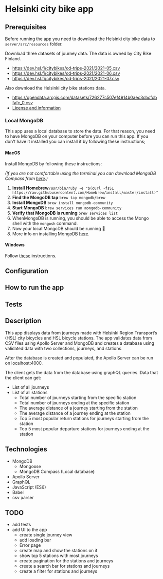 # Helsinki city bike app

## Prerequisites
Before running the app you need to download the Helsinki city bike data to `server/src/resources` folder.

Download three datasets of journey data. The data is owned by City Bike Finland.

- https://dev.hsl.fi/citybikes/od-trips-2021/2021-05.csv
- https://dev.hsl.fi/citybikes/od-trips-2021/2021-06.csv
- https://dev.hsl.fi/citybikes/od-trips-2021/2021-07.csv

Also download the Helsinki city bike stations data.
- https://opendata.arcgis.com/datasets/726277c507ef4914b0aec3cbcfcbfafc_0.csv
- [License and information](https://www.avoindata.fi/data/en/dataset/hsl-n-kaupunkipyoraasemat/resource/a23eef3a-cc40-4608-8aa2-c730d17e8902)

### Local MongoDB
This app uses a local database to store the data. For that reason, you need to have MongoDB on your computer before 
you can run this app. If you don't have it installed you can install it by following these instructions; 
 
#### MacOS
Install MongoDB by following these instructions:

_(If you are not comfortable using the terminal you can download MongoDB _Compass_ from [here](https://www.mongodb.com/download-center/compass).)_

1. **Install Homebrew**`/usr/bin/ruby -e "$(curl -fsSL https://raw.githubusercontent.com/Homebrew/install/master/install)"`
2. **Find the MongoDB tap** `brew tap mongodb/brew`
3. **Install MongoDB** `brew install mongodb-community`
4. **Start MongoDB** `brew services run mongodb-community`
5. **Verify that MongoDB is running** `brew services list`
6. WhenMongoDB is running, you should be able to access the Mongo shell with the `mongosh` command.
7. Now your local MongoDB should be running 🎉
8. More info on installing MongoDB [here](https://zellwk.com/blog/install-mongodb/).

#### Windows
Follow [these](https://treehouse.github.io/installation-guides/windows/mongo-windows.html) instructions.



## Configuration


## How to run the app
## Tests

## Description
This app displays data from journeys made with Helsinki Region Transport’s (HSL) city bicycles and HSL bicycle
stations. The app validates data from CSV files using Apollo Server and MongoDB and creates a database using validated
data with two collections, journeys, and stations.

After the database is created and populated, the Apollo Server can be run on localhost:4000.

The client gets the data from the database using graphQL queries.
Data that the client can get:
- List of all journeys
- List of all stations
    - Total number of journeys starting from the specific station
    - Total number of journeys ending at the specific station
    - The average distance of a journey starting from the station
    - The average distance of a journey ending at the station
    - Top 5 most popular return stations for journeys starting from the station
    - Top 5 most popular departure stations for journeys ending at the station



## Technologies
- MongoDB
    - Mongoose
    - MongoDB Compass (Local database)
- Apollo Server
- GraphQL
- JavaScript (ES6)
- Babel
- csv parser

## TODO
- add tests
- add UI to the app
  - create single journey view
  - add loading bar
  - Error page
  - create map and show the stations on it
  - show top 5 stations with most journeys
  - create pagination for the stations and journeys
  - create a search bar for stations and journeys
  - create a filter for stations and journeys
  
